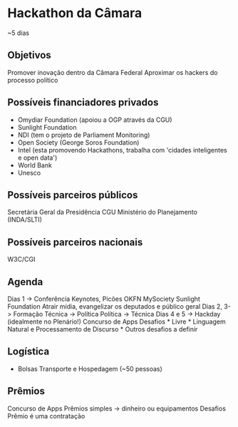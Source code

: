 # Hackathon da Câmara
~5 dias

## Objetivos
Promover inovação dentro da Câmara Federal
Aproximar os hackers do processo político

## Possíveis financiadores privados
* Omydiar Foundation (apoiou a OGP através da CGU)
* Sunlight Foundation
* NDI (tem o projeto de Parliament Monitoring)
* Open Society (George Soros Foundation)
* Intel (esta promovendo Hackathons, trabalha com 'cidades inteligentes e open data')
* World Bank
* Unesco

## Possíveis parceiros públicos
Secretária Geral da Presidência
CGU
Ministério do Planejamento (INDA/SLTI)

## Possíveis parceiros nacionais
W3C/CGI

## Agenda
Dias 1 -> Conferência
	Keynotes, Picões
		OKFN
		MySociety
		Sunlight Foundation
	Atrair mídia, evangelizar os deputados e público geral
Dias 2, 3-> Formação
	Técnica -> Política
	Política -> Técnica
Dias 4 e 5 -> Hackday (idealmente no Plenário!)
	Concurso de Apps
	Desafios
	* Livre
	* Linguagem Natural e Processamento de Discurso
	* Outros desafios a definir

## Logística
* Bolsas
Transporte e Hospedagem (~50 pessoas)

## Prêmios
Concurso de Apps
	Prêmios simples -> dinheiro ou equipamentos
Desafios
	Prêmio é uma contratação